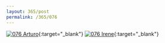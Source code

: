 ```yaml
---
layout: 365/post
permalink: /365/076
---
```


[![076 Arturo](https://c2.staticflickr.com/6/5812/21202398796_dbdb346c26_c.jpg)](https://www.flickr.com/photos/131440297@N08/21202398796/){:target="_blank"}
[![076 Irene](https://c1.staticflickr.com/1/707/21217335422_e7b66b2366_c.jpg)](https://www.flickr.com/photos/25124902@N04/21217335422/){:target="_blank"}


>

>
